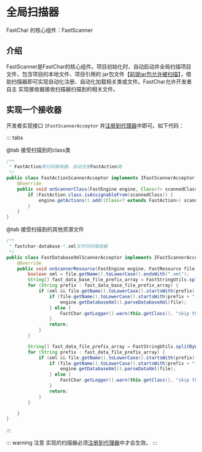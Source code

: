 # 全局扫描器
FastChar 的核心组件：FastScanner

## 介绍
FastScanner是FastChar的核心组件。项目初始化时，自动启动并全局扫描项目文件，包含项目的本地文件、项目引用的
jar包文件【[前提jar包允许被扫描](plugin-info.md#实现)】，借助扫描器即可实现自动化注册、自动化加载相关类或文件。FastChar允许开发者自主
实现接收器接收扫描器扫描到的相关文件。

## 实现一个接收器
开发者实现接口 `IFastScannerAcceptor` 并[注册到代理器](overrider-info.md#代理类的注册)中即可。如下代码：

::: tabs

@tab 接受扫描到的class类

```java
/**
 * FastAction类扫码接收器，自动注册FastAction类
 */
public class FastActionScannerAcceptor implements IFastScannerAcceptor {
    @Override
    public void onScannerClass(FastEngine engine, Class<?> scannedClass) throws Exception {
        if (FastAction.class.isAssignableFrom(scannedClass)) {
            engine.getActions().add((Class<? extends FastAction>) scannedClass);
        }
    }
}
```

@tab 接受扫描到的其他资源文件

```java
/**
 * fastchar-database-*.xml文件扫码接收器
 */
public class FastDatabaseXmlScannerAcceptor implements IFastScannerAcceptor {
    @Override
    public void onScannerResource(FastEngine engine, FastResource file) throws Exception {
        boolean xml = file.getName().toLowerCase().endsWith(".xml");
        String[] fast_data_base_file_prefix_array = FastStringUtils.splitByWholeSeparator(FastConstant.FAST_DATA_BASE_FILE_PREFIX, ",");
        for (String prefix : fast_data_base_file_prefix_array) {
            if (xml && file.getName().toLowerCase().startsWith(prefix)) {
                if (file.getName().toLowerCase().startsWith(prefix + "-")) {
                    engine.getDatabaseXml().parseDatabaseXml(file);
                } else {
                    FastChar.getLogger().warn(this.getClass(), "skip this file because there is no suffix ！[ " + file.getFile().getAbsolutePath() + " ]");
                }
                return;
            }
        }

        String[] fast_data_file_prefix_array = FastStringUtils.splitByWholeSeparator(FastConstant.FAST_DATA_FILE_PREFIX, ",");
        for (String prefix : fast_data_file_prefix_array) {
            if (xml && file.getName().toLowerCase().startsWith(prefix)) {
                if (file.getName().toLowerCase().startsWith(prefix + "-")) {
                    engine.getDatabaseXml().parseDataXml(file);
                } else {
                    FastChar.getLogger().warn(this.getClass(), "skip this file because there is no suffix ！[ " + file.getFile().getAbsolutePath() + " ]");
                }
                return;
            }
        }

    }
}

```

:::



::: warning 注意
实现的扫描器必须[注册到代理器](overrider-info.md#代理类的注册)中才会生效。
:::